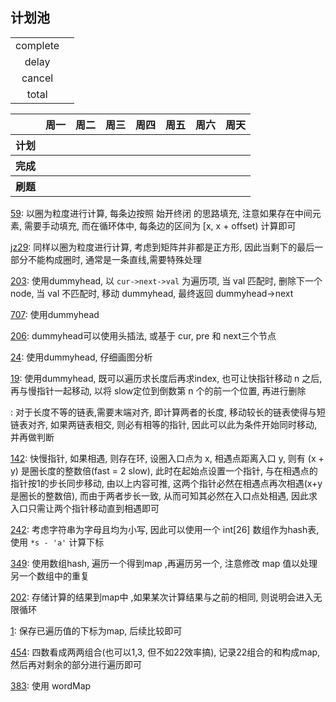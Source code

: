 ## 计划池

|          |       |
| :------: | :---: |
| complete |       |
|  delay   |       |
|  cancel  |       |
|  total   |       |


<table>
<tr>
<th></th>
<th>周一</th>
<th>周二</th>
<th>周三</th>
<th>周四</th>
<th>周五</th>
<th>周六</th>
<th>周天</th>
</tr>

<!-- ---------------- 计划 ---------------- -->
<tr>
<th>计划</th>

<!-- 周一 -->
<th>
</th>

<!-- 周二 -->
<th>
</th>

<!-- 周三 -->
<th>
</th>

<!-- 周四 -->
<th>
</th>

<!-- 周五 -->
<th>
</th>

<!-- 周六 -->
<th>
</th>

<!-- 周天 -->
<th>
</th>

</tr>

<!-- ---------------- 完成 ---------------- -->
<tr>
<th>完成</th>

<!-- 周一 -->
<th>
</th>

<!-- 周二 -->
<th>
</th>

<!-- 周三 -->
<th>
</th>

<!-- 周四 -->
<th>
</th>

<!-- 周五 -->
<th>
</th>

<!-- 周六 -->
<th>
</th>

<!-- 周天 -->
<th>
</th>

</tr>

<!-- ---------------- 刷题 ---------------- -->
<tr>
<th>刷题</th>

<!-- 周一 -->
<th>
</th>

<!-- 周二 -->
<th>
</th>

<!-- 周三 -->
<th>
</th>

<!-- 周四 -->
<th>
</th>

<!-- 周五 -->
<th>
</th>

<!-- 周六 -->
<th>
</th>

<!-- 周天 -->
<th>
</th>

</tr>

</table>


[59](https://leetcode.cn/problems/spiral-matrix-ii/): 以圈为粒度进行计算, 每条边按照 始开终闭 的思路填充, 注意如果存在中间元素, 需要手动填充, 而在循环体中, 每条边的区间为 [x, x + offset) 计算即可

[jz29](https://leetcode.cn/problems/shun-shi-zhen-da-yin-ju-zhen-lcof/): 同样以圈为粒度进行计算, 考虑到矩阵并非都是正方形, 因此当剩下的最后一部分不能构成圈时, 通常是一条直线,需要特殊处理

[203](https://leetcode.cn/problems/remove-linked-list-elements/): 使用dummyhead, 以 `cur->next->val` 为遍历项, 当 val 匹配时, 删除下一个node, 当 val 不匹配时, 移动 dummyhead, 最终返回 dummyhead->next

[707](https://leetcode.cn/problems/design-linked-list/): 使用dummyhead

[206](https://leetcode.cn/problems/reverse-linked-list/): dummyhead可以使用头插法, 或基于 cur, pre 和 next三个节点

[24](https://leetcode.cn/problems/swap-nodes-in-pairs/): 使用dummyhead, 仔细画图分析

[19](https://leetcode.cn/problems/remove-nth-node-from-end-of-list/): 使用dummyhead, 既可以遍历求长度后再求index, 也可让快指针移动 n 之后, 再与慢指针一起移动, 以将 slow定位到倒数第 n 个的前一个位置, 再进行删除

[](https://leetcode.cn/problems/intersection-of-two-linked-lists-lcci/): 对于长度不等的链表,需要末端对齐, 即计算两者的长度, 移动较长的链表使得与短链表对齐, 如果两链表相交, 则必有相等的指针, 因此可以此为条件开始同时移动, 并再做判断

[142](https://leetcode.cn/problems/linked-list-cycle-ii/): 快慢指针, 如果相遇, 则存在环, 设圈入口点为 x, 相遇点距离入口 y, 则有 (x + y) 是圈长度的整数倍(fast = 2 slow), 此时在起始点设置一个指针, 与在相遇点的指针按1的步长同步移动, 由以上内容可推, 这两个指针必然在相遇点再次相遇(x+y是圈长的整数倍), 而由于两者步长一致, 从而可知其必然在入口点处相遇, 因此求入口只需让两个指针移动直到相遇即可

[242](https://leetcode.cn/problems/valid-anagram/): 考虑字符串为字母且均为小写, 因此可以使用一个 int[26] 数组作为hash表, 使用 `*s - 'a'` 计算下标

[349](https://leetcode.cn/problems/intersection-of-two-arrays/): 使用数组hash, 遍历一个得到map ,再遍历另一个, 注意修改 map 值以处理另一个数组中的重复

[202](https://leetcode.cn/problems/happy-number/): 存储计算的结果到map中 ,如果某次计算结果与之前的相同, 则说明会进入无限循环

[1](https://leetcode.cn/problems/two-sum/): 保存已遍历值的下标为map, 后续比较即可

[454](https://leetcode.cn/problems/4sum-ii/): 四数看成两两组合(也可以1,3, 但不如22效率搞), 记录22组合的和构成map, 然后再对剩余的部分进行遍历即可

[383](https://leetcode.cn/problems/ransom-note/): 使用 wordMap
